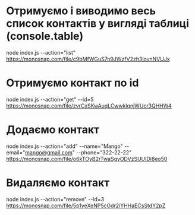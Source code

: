 # Отримуємо і виводимо весь список контактів у вигляді таблиці (console.table)
node index.js --action="list"
https://monosnap.com/file/c9bMfWGuS7n9JWzfV2zh3lovnNVUJx

# Отримуємо контакт по id
node index.js --action="get" --id=5
https://monosnap.com/file/zvrCxSKwAuqLCwwklqnjWUcr3QHHW4

# Додаємо контакт
node index.js --action="add" --name="Mango" --email="mango@gmail.com" --phone="322-22-22"
https://monosnap.com/file/o6kTOyB2rTwaSgyODVzSUUIDi8eo50

# Видаляємо контакт
node index.js --action="remove" --id=3
https://monosnap.com/file/5p1yeXeNP5cGdr2iYHHaECsStdY2pZ